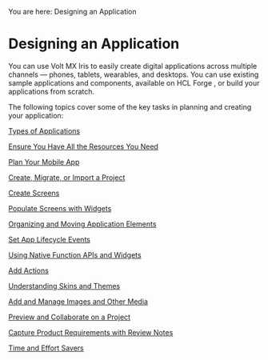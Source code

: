                            

You are here: Designing an Application

Designing an Application
========================

You can use Volt MX Iris to easily create digital applications across multiple channels — phones, tablets, wearables, and desktops. You can use existing sample applications and components, available on HCL Forge , or build your applications from scratch.

The following topics cover some of the key tasks in planning and creating your application:

[Types of Applications](TypesOfApplications.md)

[Ensure You Have All the Resources You Need](Ensuring_You_Have_All_Needed_Resources.md)

[Plan Your Mobile App](PlanningYourMobileApp.md)

[Create, Migrate, or Import a Project](CreateMigrateOrImportProject.md)

[Create Screens](Adding_Forms_to_a_New_Application.md)

[Populate Screens with Widgets](PopulatingWidgets.md)

[Organizing and Moving Application Elements](OrganizingAppElementsInGroups.md)

[Set App Lifecycle Events](SetAppLifecycleEvents.md)

[Using Native Function APIs and Widgets](UsingNativeFunctionAPIsAndWidgets.md)

[Add Actions](working_with_Action_Editor.md)

[Understanding Skins and Themes](Customizing_the_Look_and_Feel_with_Skins.md)

[Add and Manage Images and Other Media](Adding_and_Managing_Images.md)

[Preview and Collaborate on a Project](ViewAndCollabOnProject.md#ViewAndCollabOnProject.md)

[Capture Product Requirements with Review Notes](CapProdReqsWithNotes.md)

[Time and Effort Savers](TimeAndEffortSavers.md)
